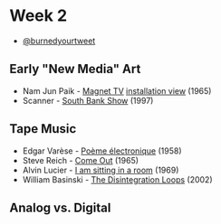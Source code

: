 # Week 2

* [@burnedyourtweet](https://www.theverge.com/tldr/2017/3/28/15102170/donald-trump-tweets-robot-burning-twitter)

## Early "New Media" Art
* Nam Jun Paik - [Magnet TV](https://www.youtube.com/watch?v=L-TsvjJAfmg) [installation view](https://www.youtube.com/watch?v=UjTf2pIAZNM) (1965)
* Scanner - [South Bank Show](https://www.youtube.com/watch?v=Yfuat21E_dg) (1997)

## Tape Music

* Edgar Var&egrave;se - [Po&egrave;me &eacute;lectronique](https://www.youtube.com/watch?v=R-R3F3ZVbi8) (1958)
* Steve Reich - [Come Out](https://www.youtube.com/watch?v=g0WVh1D0N50) (1965)
* Alvin Lucier - [I am sitting in a room](https://www.youtube.com/watch?v=fAxHlLK3Oyk) (1969)
* William Basinski - [The Disintegration Loops](https://www.youtube.com/watch?v=mjnAE5go9dI) (2002)

## Analog vs. Digital

